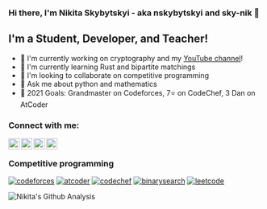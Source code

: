 ### Hi there, I'm Nikita Skybytskyi - aka nskybytskyi and sky-nik 👋

## I'm a Student, Developer, and Teacher!

- 🔭 I'm currently working on cryptography and my [YouTube channel][youtube]!
- 🌱 I'm currently learning Rust and bipartite matchings
- 👯 I'm looking to collaborate on competitive programming
- 💬 Ask me about python and mathematics
- 🥅 2021 Goals: Grandmaster on Codeforces, 7⭐ on CodeChef, 3 Dan on AtCoder

### Connect with me:

[<img align="left" alt="nskybytskyi | YouTube" width="22px" src="https://cdn.jsdelivr.net/npm/simple-icons@v3/icons/youtube.svg" />][youtube]
[<img align="left" alt="nskybytskyi | Twitter" width="22px" src="https://cdn.jsdelivr.net/npm/simple-icons@v3/icons/twitter.svg" />][twitter]
[<img align="left" alt="nskybytskyi | LinkedIn" width="22px" src="https://cdn.jsdelivr.net/npm/simple-icons@v3/icons/linkedin.svg" />][linkedin]
[<img align="left" alt="nskybytskyi | Instagram" width="22px" src="https://cdn.jsdelivr.net/npm/simple-icons@v3/icons/instagram.svg" />][instagram]

<br/>

### Competitive programming

[![codeforces](https://cp-logo.vercel.app/codeforces/Skybytskyi.Nikita?logo=true)][codeforces]
[![atcoder](https://cp-logo.vercel.app/atcoder/nskybytskyi?logo=true)][atcoder]
[![codechef](https://cp-logo.vercel.app/codechef/sky_nik?logo=true)][codechef]
[![binarysearch](https://binarysearch.com/api/shields/nskybytskyi)][bsio]
[![leetcode](https://cp-logo.vercel.app/leetcode/nskybytskyi?logo=true)][leetcode]

![Nikita's Github Analysis](https://github-readme-stats.vercel.app/api?username=Sky-Nik&hide_title=true&show_owner=true&show_icons=true&hide_border=true&theme=dark)

[youtube]: https://www.youtube.com/c/NikitaSkybytskyi
[twitter]: https://twitter.com/skybytskyi
[linkedin]: https://www.linkedin.com/in/nikita-skybytskyi/
[instagram]: https://www.instagram.com/n.skybytskyi/
[codeforces]: https://codeforces.com/profile/Skybytskyi.Nikita
[atcoder]: https://atcoder.jp/users/nskybytskyi
[codechef]: https://www.codechef.com/users/sky_nik
[bsio]: https://binarysearch.com/@/nskybytskyi
[leetcode]: https://leetcode.com/nskybytskyi/
